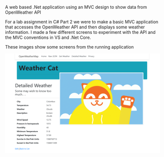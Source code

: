 A web based .Net application using an MVC design to show data from OpenWeather API 

For a lab assignment in C# Part 2 we were to make a basic MVC application that
accesses the OpenWeather API and then displays some weather information.
I made a few different screens to experiment with the API and the MVC conventions
in VS and .Net Core.

These images show some screens from the running application

![Search Screen](https://github.com/Hunter71a/OpenWeatherMap_C-Sharp_.NETCore/blob/master/img/weather-cat-detailed.png)
